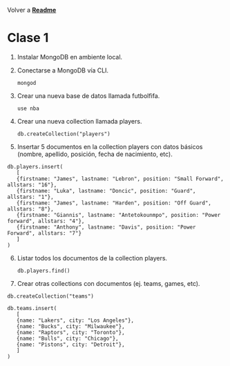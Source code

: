 Volver a **[Readme](https://github.com/NicoLaino/MongoDBSeminario/blob/main/readme.md)**

# Clase 1 

1. Instalar MongoDB en ambiente local.

2. Conectarse a MongoDB vía CLI.

    `mongod`

3. Crear una nueva base de datos llamada futbolfifa.
    
    `use nba`

4. Crear una nueva collection llamada players.
    
    `db.createCollection("players")`

5. Insertar 5 documentos en la collection players con datos básicos (nombre, apellido, posición, fecha de nacimiento, etc).
```
db.players.insert(
   [
   {firstname: "James", lastname: "Lebron", position: "Small Forward", allstars: "16"},
   {firstname: "Luka", lastname: "Doncic", position: "Guard", allstars: "1"},
   {firstname: "James", lastname: "Harden", position: "Off Guard", allstars: "8"},
   {firstname: "Giannis", lastname: "Antetokounmpo", position: "Power forward", allstars: "4"},
   {firstname: "Anthony", lastname: "Davis", position: "Power Forward", allstars: "7"}
   ]
)
```

6. Listar todos los documentos de la collection players.

    `db.players.find()`

7. Crear otras collections con documentos (ej. teams, games, etc).

```
db.createCollection("teams")

db.teams.insert(
   [
   {name: "Lakers", city: "Los Angeles"},
   {name: "Bucks", city: "Milwaukee"},
   {name: "Raptors", city: "Toronto"},
   {name: "Bulls", city: "Chicago"},
   {name: "Pistons", city: "Detroit"},
   ]
)
```